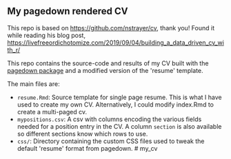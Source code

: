 ## My pagedown rendered CV

This repo is based on https://github.com/nstrayer/cv, thank you! Found it while reading his blog post, https://livefreeordichotomize.com/2019/09/04/building_a_data_driven_cv_with_r/

This repo contains the source-code and results of my CV built with the [pagedown package](https://pagedown.rbind.io) and a modified version of the 'resume' template. 

The main files are:

- `resume.Rmd`: Source template for single page resume. This is what I have used to create my own CV. Alternatively, I could modify index.Rmd to create a multi-paged cv.
- `mypositions.csv`: A csv with columns encoding the various fields needed for a position entry in the CV. A column `section` is also available so different sections know which rows to use.
- `css/`: Directory containing the custom CSS files used to tweak the default 'resume' format from pagedown. # my_cv
